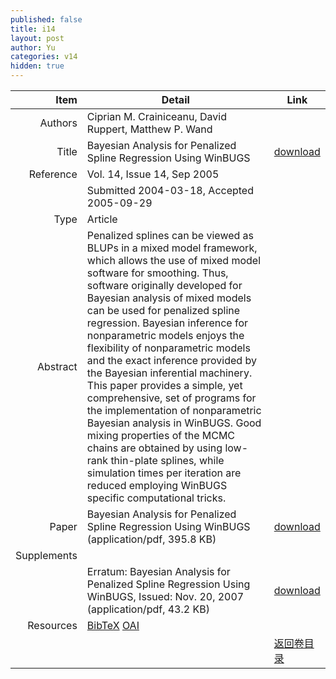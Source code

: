 ```yaml
---
published: false
title: i14
layout: post
author: Yu
categories: v14
hidden: true
---
```


| Item | Detail | Link |
|---:|---|---|
| Authors | Ciprian M. Crainiceanu, David Ruppert, Matthew P. Wand| |
| Title |Bayesian Analysis for Penalized Spline Regression Using WinBUGS | [download](http://www.jstatsoft.org/v14/i14/paper) |
| Reference |Vol. 14, Issue 14, Sep 2005 | |
| | Submitted 2004-03-18, Accepted 2005-09-29| | 
| Type | Article| |
| Abstract | Penalized splines can be viewed as BLUPs in a mixed model framework, which allows the use of mixed model software for smoothing. Thus, software originally developed for Bayesian analysis of mixed models can be used for penalized spline regression. Bayesian inference for nonparametric models enjoys the flexibility of nonparametric models and the exact inference provided by the Bayesian inferential machinery. This paper provides a simple, yet comprehensive, set of programs for the implementation of nonparametric Bayesian analysis in WinBUGS. Good mixing properties of the MCMC chains are obtained by using low-rank thin-plate splines, while simulation times per iteration are reduced employing WinBUGS specific computational tricks.| |
| Paper | Bayesian Analysis for Penalized Spline Regression Using WinBUGS  (application/pdf, 395.8 KB)| [download](http://www.jstatsoft.org/v14/i14/paper) |
| Supplements | | |
| |Erratum: Bayesian Analysis for Penalized Spline Regression Using WinBUGS, Issued: Nov. 20, 2007  (application/pdf, 43.2 KB)|  [download](http://www.jstatsoft.org/v14/i14/supp/1) |
| Resources | [BibTeX](http://www.jstatsoft.org/v14/i14/bibtex) [OAI](http://www.jstatsoft.org/oai?verb=GetRecord&identifier=oai.jstatsoft/v14/i14&prefix=oai_dc)| |
| |  | [返回卷目录]({{site.baseurl}}/volume/v14.html) |